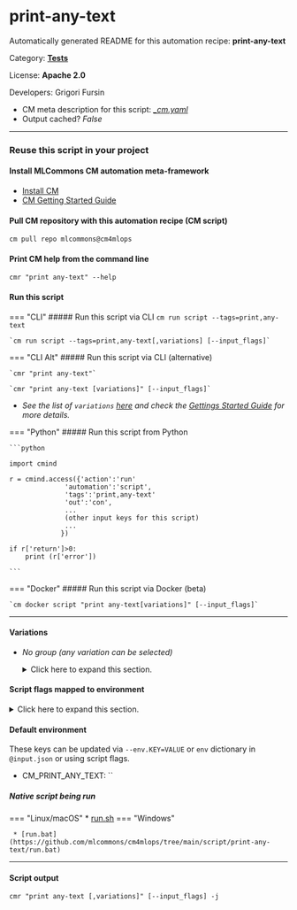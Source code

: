 # print-any-text
Automatically generated README for this automation recipe: **print-any-text**

Category: **[Tests](..)**

License: **Apache 2.0**

Developers: Grigori Fursin

* CM meta description for this script: *[_cm.yaml](https://github.com/mlcommons/cm4mlops/tree/main/script/print-any-text/_cm.yaml)*
* Output cached? *False*

---
### Reuse this script in your project

#### Install MLCommons CM automation meta-framework

* [Install CM](https://docs.mlcommons.org/ck/install)
* [CM Getting Started Guide](https://docs.mlcommons.org/ck/getting-started/)

#### Pull CM repository with this automation recipe (CM script)

```cm pull repo mlcommons@cm4mlops```

#### Print CM help from the command line

````cmr "print any-text" --help````

#### Run this script

=== "CLI"
    ##### Run this script via CLI
    `cm run script --tags=print,any-text`

    `cm run script --tags=print,any-text[,variations] [--input_flags]`

=== "CLI Alt"
    ##### Run this script via CLI (alternative)

    `cmr "print any-text"`

    `cmr "print any-text [variations]" [--input_flags]`


* *See the list of `variations` [here](#variations) and check the [Gettings Started Guide](https://github.com/mlcommons/ck/blob/dev/docs/getting-started.md) for more details.*

=== "Python"
    ##### Run this script from Python


    ```python

    import cmind

    r = cmind.access({'action':'run'
                  'automation':'script',
                  'tags':'print,any-text'
                  'out':'con',
                  ...
                  (other input keys for this script)
                  ...
                 })

    if r['return']>0:
        print (r['error'])

    ```


=== "Docker"
    ##### Run this script via Docker (beta)

    `cm docker script "print any-text[variations]" [--input_flags]`

___


#### Variations

  * *No group (any variation can be selected)*
    <details>
    <summary>Click here to expand this section.</summary>

    * `_cm_env.#`
      - Environment variables:
        - *CM_PRINT_ANY_CM_ENV_KEYS*: `#`
      - Workflow:
    * `_os_env.#`
      - Environment variables:
        - *CM_PRINT_ANY_OS_ENV_KEYS*: `#`
      - Workflow:
    * `_text.#`
      - Environment variables:
        - *CM_PRINT_ANY_TEXT*: `#`
      - Workflow:

    </details>


#### Script flags mapped to environment
<details>
<summary>Click here to expand this section.</summary>

* `--cm_env_keys=value`  &rarr;  `CM_PRINT_ANY_CM_ENV_KEYS=value`
* `--os_env_keys=value`  &rarr;  `CM_PRINT_ANY_OS_ENV_KEYS=value`
* `--text=value`  &rarr;  `CM_PRINT_ANY_TEXT=value`

**Above CLI flags can be used in the Python CM API as follows:**

```python
r=cm.access({... , "cm_env_keys":...}
```

</details>

#### Default environment


These keys can be updated via `--env.KEY=VALUE` or `env` dictionary in `@input.json` or using script flags.

* CM_PRINT_ANY_TEXT: ``



##### Native script being run
=== "Linux/macOS"
     * [run.sh](https://github.com/mlcommons/cm4mlops/tree/main/script/print-any-text/run.sh)
=== "Windows"

     * [run.bat](https://github.com/mlcommons/cm4mlops/tree/main/script/print-any-text/run.bat)
___
#### Script output
`cmr "print any-text [,variations]" [--input_flags] -j`